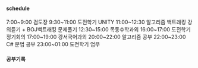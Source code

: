 
#### schedule
7:00~9:00 검도장
9:30~11:00 도전학기 UNITY
11:00~12:30 알고리즘 백트래킹 강의듣기 + BOJ백트래킹 문제풀기
12:30~15:00 목동수학과외
16:00~17:00 도전학기 정기회의
17:00~19:00 강서국어과외
20:00~22:00 알고리즘 공부
22:00~23:00 C# 문법 공부
23:00~01:00 도전학기 업무

#### 공부기록

